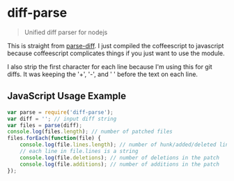 # diff-parse

> Unified diff parser for nodejs

This is straight from [parse-diff](https://github.com/sergeyt/parse-diff). I just compiled the coffeescript to javascript because coffeescript complicates things if you just want to use the module.

I also strip the first character for each line because I'm using this for git diffs. It was keeping the '+', '-', and ' ' before the text on each line.

## JavaScript Usage Example

```javascript
var parse = require('diff-parse');
var diff = ''; // input diff string
var files = parse(diff);
console.log(files.length); // number of patched files
files.forEach(function(file) {
	console.log(file.lines.length); // number of hunk/added/deleted lines
	// each line in file.lines is a string
	console.log(file.deletions); // number of deletions in the patch
	console.log(file.additions); // number of additions in the patch
});
```
